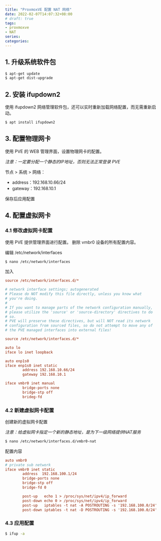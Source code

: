 ```yaml
---
title: "ProxmoxVE 配置 NAT 网络"
date: 2022-02-07T14:07:32+08:00
# draft: true
tags:
- proxmoxve
- NAT
series:
categories:
---
```


## 1. 升级系统软件包
```bash
$ apt-get update
$ apt-get dist-upgrade
```

## 2. 安装 ifupdown2
使用 ifupdown2 网络管理软件包，还可以实时重新加载网络配置，而无需重新启动。
```bash
$ apt install ifupdown2
```

## 3. 配置物理网卡

使用 PVE 的 WEB 管理界面，设置物理网卡的配置。

*注意：一定要分配一个静态的IP地址，否则无法正常登录 PVE*

节点 > 系统 > 网络：
- address：192.168.10.66/24
- gateway：192.168.10.1

保存后应用配置

## 4. 配置虚拟网卡
### 4.1 修改虚拟网卡配置

使用 PVE 提供管理界面进行配置。
删除 vmbr0 设备的所有配置内容。

编辑 /etc/network/interfaces
```bash
$ nano /etc/network/interfaces
```
加入
```ini
source /etc/network/interfaces.d/*
```
```ini
# network interface settings; autogenerated
# Please do NOT modify this file directly, unless you know what
# you're doing.
#
# If you want to manage parts of the network configuration manually,
# please utilize the 'source' or 'source-directory' directives to do
# so.
# PVE will preserve these directives, but will NOT read its network
# configuration from sourced files, so do not attempt to move any of
# the PVE managed interfaces into external files!

source /etc/network/interfaces.d/*

auto lo
iface lo inet loopback

auto enp1s0
iface enp1s0 inet static
        address 192.168.10.66/24
        gateway 192.168.10.1

iface vmbr0 inet manual
        bridge-ports none
        bridge-stp off
        brideg-fd
```

### 4.2 新建虚拟网卡配置

创建新的虚拟网卡配置

*注意：给虚拟网卡指定一个新的静态地址，是为下一级网络提供NAT服务*

```bash
$ nano /etc/network/interfaces.d/vmbr0-nat
```
配置内容
```ini
auto vmbr0
# private sub network
iface vmbr0 inet static
        address  192.168.100.1/24
        bridge-ports none
        bridge-stp off
        bridge-fd 0

        post-up   echo 1 > /proc/sys/net/ipv4/ip_forward
        post-down echo 0 > /proc/sys/net/ipv4/ip_forward
        post-up   iptables -t nat -A POSTROUTING -s '192.168.100.0/24' -o enp1s0 -j MASQUERADE
        post-down iptables -t nat -D POSTROUTING -s '192.168.100.0/24' -o enp1s0 -j MASQUERADE
```

### 4.3 应用配置

```bash
$ ifup -a
```
